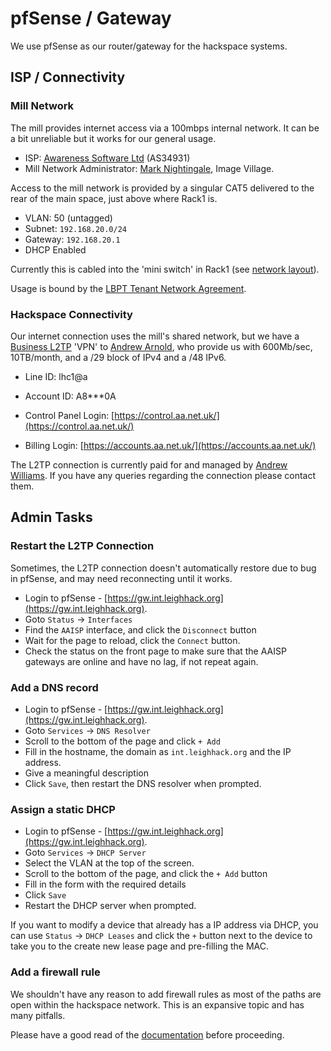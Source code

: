 # pfSense / Gateway

We use pfSense as our router/gateway for the hackspace systems.

## ISP / Connectivity

### Mill Network

The mill provides internet access via a 100mbps internal network. It can be a bit unreliable but it works for our general usage. 

* ISP: [Awareness Software Ltd](https://aware-soft.com/) (AS34931)
* Mill Network Administrator: [Mark Nightingale](data@imagevillage.co.uk), Image Village.

Access to the mill network is provided by a singular CAT5 delivered to the rear of the main space, just above where Rack1 is.

* VLAN: 50 (untagged)
* Subnet: `192.168.20.0/24`
* Gateway: `192.168.20.1`
* DHCP Enabled

Currently this is cabled into the 'mini switch' in Rack1 (see [network layout](../../network_layout.md#network-layout)).

Usage is bound by the [LBPT Tenant Network Agreement](../../mill_network_tc.md).

### Hackspace Connectivity

Our internet connection uses the mill's shared network, but we have a [Business L2TP](https://www.aa.net.uk/broadband/l2tp-service/) 'VPN' to [Andrew Arnold](https://www.aa.net.uk/), who provide us with 600Mb/sec, 10TB/month, and a /29 block of IPv4 and a /48 IPv6.

* Line ID: lhc1@a
* Account ID: A8***0A

* Control Panel Login: [https://control.aa.net.uk/](https://control.aa.net.uk/)
* Billing Login: [https://accounts.aa.net.uk/](https://accounts.aa.net.uk/)

The L2TP connection is currently paid for and managed by [Andrew Williams](mailto:lhwiki@m.tensixtyone.com). If you have any queries regarding the connection please contact them.

## Admin Tasks

### Restart the L2TP Connection

Sometimes, the L2TP connection doesn't automatically restore due to bug in pfSense, and may need reconnecting until it works.

* Login to pfSense - [https://gw.int.leighhack.org](https://gw.int.leighhack.org).
* Goto `Status` -> `Interfaces`
* Find the `AAISP` interface, and click the `Disconnect` button
* Wait for the page to reload, click the `Connect` button.
* Check the status on the front page to make sure that the AAISP gateways are online and have no lag, if not repeat again.

### Add a DNS record

* Login to pfSense - [https://gw.int.leighhack.org](https://gw.int.leighhack.org).
* Goto `Services` -> `DNS Resolver`
* Scroll to the bottom of the page and click `+ Add`
* Fill in the hostname, the domain as `int.leighhack.org` and the IP address.
* Give a meaningful description
* Click `Save`, then restart the DNS resolver when prompted.

### Assign a static DHCP

* Login to pfSense - [https://gw.int.leighhack.org](https://gw.int.leighhack.org).
* Goto `Services` -> `DHCP Server`
* Select the VLAN at the top of the screen.
* Scroll to the bottom of the page, and click the `+ Add` button
* Fill in the form with the required details
* Click `Save`
* Restart the DHCP server when prompted.

If you want to modify a device that already has a IP address via DHCP, you can use `Status` -> `DHCP Leases` and click the `+` button next to the device to take you to the create new lease page and pre-filling the MAC.

### Add a firewall rule

We shouldn't have any reason to add firewall rules as most of the paths are open within the hackspace network. This is an expansive topic and has many pitfalls. 

Please have a good read of the [documentation](https://docs.netgate.com/pfsense/en/latest/firewall/fundamentals.html) before proceeding.